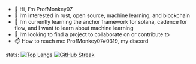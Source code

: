 - 👋 Hi, I’m ProfMonkey07
- 👀 I’m interested in rust, open source, machine learning, and blockchain
- 🌱 I’m currently learning the anchor framework for solana, cadence for flow, and I want to learn about machine learning
- 💞️ I’m looking to find a project to collaborate on or contribute to
- 📫 How to reach me: ProfMonkey07#0319, my discord

stats:
[![Top Langs](https://github-readme-stats.vercel.app/api/top-langs/?username=yushi1007&layout=compact)](https://github.com/yushi1007)
[![GitHub Streak](http://github-readme-streak-stats.herokuapp.com?user=ProfMonkey07&theme=dark&background=000000)](https://git.io/streak-stats)
